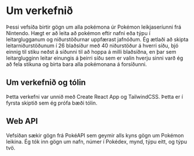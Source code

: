 # Um verkefnið

Þessi vefsíða birtir gögn um alla pokémona úr Pokémon leikjaseríunni frá Nintendo. Hægt er að leita að pokémon eftir nafni eða týpu í leitarglugganum og niðurstöðurnar uppfærast jafnóðum. Ég ætlaði að skipta leitarniðurstöðunum í 26 blaðsíður með 40 niðurstöður á hverri síðu, bjó einnig til stiku neðst á síðunni til að hoppa á milli blaðsíðna, en þar sem leitarglugginn leitar einungis á þeirri síðu sem er valin hverju sinni varð ég að fela stikuna og birta bara alla pokémonana á forsíðunni.

## Um verkefnið og tólin

Þetta verkefni var unnið með Create React App og TailwindCSS. Þetta er í fyrsta skiptið sem ég prófa bæði tólin.

## Web API

Vefsíðan sækir gögn frá PokéAPI sem geymir alls kyns gögn um Pokémon leikina. Ég tók inn gögn um nafn, númer í Pokédex, mynd, týpu eitt, og týpu tvö.